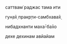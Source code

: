 саттвам̇ раджас тама ити

гун̣а̄х̣ пракр̣ти-самбхава̄х̣

нибадхнанти маха̄-ба̄хо

дехе дехинам авйайам
